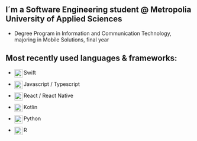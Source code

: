 ## I´m a Software Engineering student @ Metropolia University of Applied Sciences
- Degree Program in Information and Communication Technology, majoring in Mobile Solutions, final year

## Most recently used languages & frameworks:
- Swift<img align="left" alt="swift" width="22px" src="https://cdn.jsdelivr.net/npm/simple-icons@v3/icons/swift.svg"/>
- Javascript / Typescript<img align="left" alt="javascript" width="22px" src="https://cdn.jsdelivr.net/npm/simple-icons@v3/icons/javascript.svg"/>



- React / React Native<img align="left" alt="react" width="22px" src="https://cdn.jsdelivr.net/npm/simple-icons@v3/icons/react.svg"/>
- Kotlin<img align="left" alt="android" width="22px" src="https://cdn.jsdelivr.net/npm/simple-icons@v3/icons/kotlin.svg"/>
- Python<img align="left" alt="python" width="22px" src="https://cdn.jsdelivr.net/npm/simple-icons@v3/icons/python.svg"/>
- R<img align="left" alt="R" width="22px" src="https://cdn.jsdelivr.net/npm/simple-icons@v3/icons/r.svg"/>
